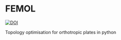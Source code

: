 # FEMOL

[![DOI](https://zenodo.org/badge/429150160.svg)](https://zenodo.org/badge/latestdoi/429150160)

Topology optimisation for orthotropic plates in python
